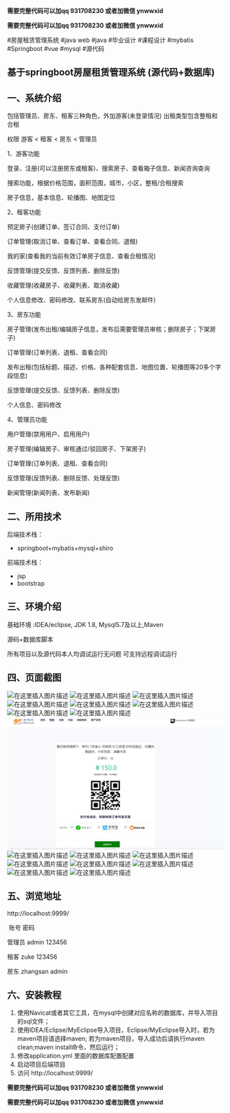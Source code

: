 **需要完整代码可以加qq   931708230 或者加微信   ynwwxid**

**需要完整代码可以加qq   931708230 或者加微信   ynwwxid**

#房屋租赁管理系统 #java web #java #毕业设计 #课程设计 #mybatis #Springboot  #vue #mysql #源代码

## 基于springboot房屋租赁管理系统 (源代码+数据库)

## 一、系统介绍

包括管理员、房东、租客三种角色，外加游客(未登录情况)
出租类型包含整租和合租

权限 游客 < 租客 < 房东 < 管理员

1、游客功能

登录、注册(可以注册房东或租客)、搜索房子、查看箱子信息、新闻咨询查询

搜索功能，根据价格范围，面积范围，城市，小区，整租/合租搜索

房子信息，基本信息、轮播图、地图定位

2、租客功能

预定房子(创建订单、签订合同、支付订单)

订单管理(取消订单、查看订单、查看合同、退租)

我的家(查看我的当前有效订单房子信息、查看合租情况)

反馈管理(提交反馈、反馈列表、删除反馈)

收藏管理(收藏房子、收藏列表、取消收藏)

个人信息修改、密码修改、联系房东(自动给房东发邮件)

3、房东功能

房子管理(发布出租/编辑房子信息，发布后需要管理员审核；删除房子；下架房子)

订单管理(订单列表、退租、查看合同)

发布出租(包括标题、描述、价格、各种配套信息、地图位置、轮播图等20多个字段信息)

反馈管理(提交反馈、反馈列表、删除反馈)

个人信息、密码修改

4、管理员功能

用户管理(禁用用户、启用用户)

房子管理(编辑房子、审核通过/驳回房子、下架房子)

订单管理(订单列表、退租、查看合同)

反馈管理(反馈列表、删除反馈、处理反馈)

新闻管理(新闻列表、发布新闻)

## 二、所用技术

后端技术栈：

- springboot+mybatis+mysql+shiro

前端技术栈：

- jsp
- bootstrap


## 三、环境介绍

基础环境 :IDEA/eclipse, JDK 1.8, Mysql5.7及以上,Maven

源码+数据库脚本

所有项目以及源代码本人均调试运行无问题 可支持远程调试运行

## 四、页面截图



![在这里插入图片描述](https://img-blog.csdnimg.cn/d871edd8ecfc4a36b0cc8368e7e1f41f.png#pic_center)
![在这里插入图片描述](https://img-blog.csdnimg.cn/839d7076d9944d0c87eaeae3f8d68932.png#pic_center)
![在这里插入图片描述](https://img-blog.csdnimg.cn/f9c00097b71344a9b07dc3e31e14bacd.png#pic_center)
![在这里插入图片描述](https://img-blog.csdnimg.cn/1efc010aaa6e4e94978032357aa516fb.png#pic_center)
![在这里插入图片描述](https://img-blog.csdnimg.cn/231c5c0ba32b4f8cabe0b4d80e689959.png#pic_center)
![在这里插入图片描述](https://img-blog.csdnimg.cn/eaee67fc93e34686a6cc25f1c801d5ec.png#pic_center)
![在这里插入图片描述](https://img-blog.csdnimg.cn/dbff4692996244efb627e1097d27dc42.png#pic_center)
![在这里插入图片描述](https://img-blog.csdnimg.cn/d9914039748d49dc821792d322bc83fe.png#pic_center)
![contents](./picture/picture16.png)
![在这里插入图片描述](https://img-blog.csdnimg.cn/6f622494b8ba45f88c8f6ad2601e639c.png#pic_center)
![在这里插入图片描述](https://img-blog.csdnimg.cn/67bdbb7469cd4e5eb2b5addb44799cb1.png#pic_center)
![在这里插入图片描述](https://img-blog.csdnimg.cn/eca98b211c3c433489e442e790bb16b2.png#pic_center)
![在这里插入图片描述](https://img-blog.csdnimg.cn/319112e902524c0798d5dd04374ba082.png#pic_center)
![在这里插入图片描述](https://img-blog.csdnimg.cn/ce9378c25592446da124ed190223bfef.png#pic_center)
![在这里插入图片描述](https://img-blog.csdnimg.cn/057687ab6f4f4c97b3aa466520b4c3ef.png#pic_center)
![在这里插入图片描述](https://img-blog.csdnimg.cn/20b494c961564733a0ea9f5fb2151ac9.png#pic_center)
![在这里插入图片描述](https://img-blog.csdnimg.cn/e74a643c7823461291fd1bc5cc55c9f5.png#pic_center)

## 五、浏览地址

http://localhost:9999/

​               账号          密码    

管理员   admin     123456  

租客      zuke        123456

房东      zhangsan  admin

## 六、安装教程

1. 使用Navicat或者其它工具，在mysql中创建对应名称的数据库，并导入项目的sql文件；
2. 使用IDEA/Eclipse/MyEclipse导入项目，Eclipse/MyEclipse导入时，若为maven项目请选择maven;
   若为maven项目，导入成功后请执行maven clean;maven install命令，然后运行；
3. 修改application.yml 里面的数据库配置配置
4. 启动项目后端项目 
5. 访问  http://localhost:9999/

**需要完整代码可以加qq   931708230 或者加微信   ynwwxid**

**需要完整代码可以加qq   931708230 或者加微信   ynwwxid**
